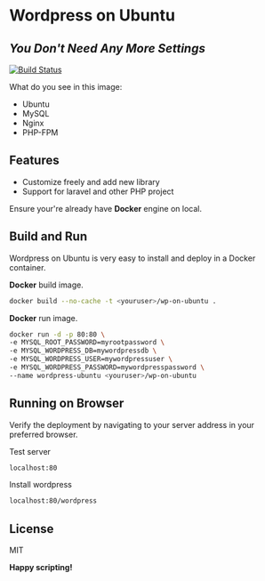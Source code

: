 # Wordpress on Ubuntu

## _You Don't Need Any More Settings_

[![Build Status](https://travis-ci.org/erwien/wordpress-on-ubuntu.svg?branch=master)](https://travis-ci.org/erwien/wordpress-on-ubuntu)

What do you see in this image:

- Ubuntu
- MySQL
- Nginx
- PHP-FPM

## Features

- Customize freely and add new library
- Support for laravel and other PHP project

Ensure your're already have **Docker** engine on local.

## Build and Run

Wordpress on Ubuntu is very easy to install and deploy in a Docker container.

**Docker** build image.

```sh
docker build --no-cache -t <youruser>/wp-on-ubuntu .
```

**Docker** run image.

```sh
docker run -d -p 80:80 \
-e MYSQL_ROOT_PASSWORD=myrootpassword \
-e MYSQL_WORDPRESS_DB=mywordpressdb \
-e MYSQL_WORDPRESS_USER=mywordpressuser \
-e MYSQL_WORDPRESS_PASSWORD=mywordpresspassword \
--name wordpress-ubuntu <youruser>/wp-on-ubuntu
```

## Running on Browser

Verify the deployment by navigating to your server address in your preferred browser.

Test server

```sh
localhost:80
```

Install wordpress

```sh
localhost:80/wordpress
```

## License

MIT

**Happy scripting!**
